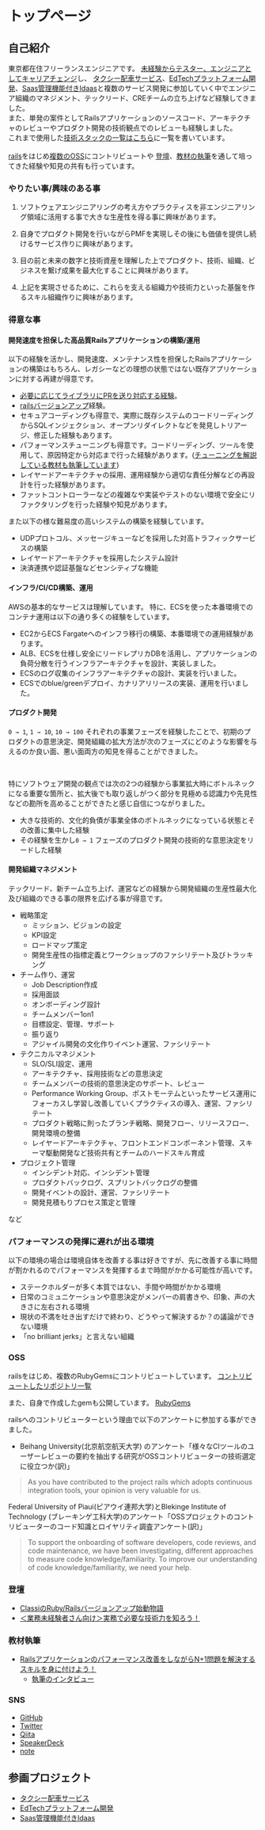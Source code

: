 # トップページ

## 自己紹介
東京都在住フリーランスエンジニアです。
[未経験からテスター、エンジニアとしてキャリアチェンジ](./carrier_start.md)し、
[タクシー配車サービス](taxi/index.md)、[EdTechプラットフォーム開発](ed_tech_platform/index.md)、[Saas管理機能付きIdaas](saas_management_idp/index.md)と複数のサービス開発に参加していく中でエンジニア組織のマネジメント、テックリード、CREチームの立ち上げなど経験してきました。
<br/>
また、単発の案件としてRailsアプリケーションのソースコード、アーキテクチャのレビューやプロダクト開発の技術観点でのレビューも経験しました。
<br/>
これまで使用した[技術スタックの一覧はこちら](all_technology_stack.md)に一覧を書いています。
<br/>
<br/>
[rails](https://contributors.rubyonrails.org/contributors/soartec-lab/commits)をはじめ[複数のOSS]((contribute_oss_list.md))にコントリビュートや
[登壇](https://speakerdeck.com/soarteclab/railsbaziyonatupushi-dong-wu-yu)、[教材の執筆](https://www.techpit.jp/courses/79)を通して培ってきた経験や知見の共有も行っています。

### やりたい事/興味のある事

1. ソフトウェアエンジニアリングの考え方やプラクティスを非エンジニアリング領域に活用する事で大きな生産性を得る事に興味があります。

2. 自身でプロダクト開発を行いながらPMFを実現しその後にも価値を提供し続けるサービス作りに興味があります。

3. 目の前と未来の数字と技術資産を理解した上でプロダクト、技術、組織、ビジネスを繋げ成果を最大化することに興味があります。

4. 上記を実現させるために、これらを支える組織力や技術力といった基盤を作るスキル組織作りに興味があります。

### 得意な事

#### 

#### 開発速度を担保した高品質Railsアプリケーションの構築/運用
以下の経験を活かし、開発速度、メンテナンス性を担保したRailsアプリケーションの構築はもちろん、レガシーなどの理想の状態ではない既存アプリケーションに対する再建が得意です。

* [必要に応じてライブラリにPRを送り対応する経験](https://qiita.com/SoarTec-lab/items/f979336bd25d7b3a8cd2)。
* [railsバージョンアップ](ed_tech_platform/achievements/operation.md)経験。
* セキュアコーディングも得意で、実際に既存システムのコードリーディングからSQLインジェクション、オープンリダイレクトなどを発見しトリアージ、修正した経験もあります。
* パフォーマンスチューニングも得意です。コードリーディング、ツールを使用して、原因特定から対応まで行った経験があります。([チューニングを解説している教材も執筆しています](https://www.techpit.jp/courses/79))
* レイヤードアーキテクチャの採用、運用経験から適切な責任分解などの再設計を行った経験があります。
* ファットコントローラーなどの複雑なや実装やテストのない環境で安全にリファクタリングを行った経験や知見があります。

また以下の様な難易度の高いシステムの構築を経験しています。

* UDPプロトコル、メッセージキューなどを採用した対高トラフィックサービスの構築
* レイヤードアーキテクチャを採用したシステム設計
* 決済連携や認証基盤などセンシティブな機能

#### インフラ/CI/CD構築、運用
AWSの基本的なサービスは理解しています。
特に、ECSを使った本番環境でのコンテナ運用は以下の通り多くの経験をしています。

* EC2からECS Fargateへのインフラ移行の構築、本番環境での運用経験があります。
* ALB、ECSを仕様し安全にリードレプリカDBを活用し、アプリケーションの負荷分散を行うインフラアーキテクチャを設計、実装しました。
* ECSのログ収集のインフラアーキテクチャの設計、実装を行いました。
* ECSでのblue/greenデプロイ、カナリアリリースの実装、運用を行いました。

#### プロダクト開発
`0 → 1`, `1 → 10`, `10 → 100` それぞれの事業フェーズを経験したことで、初期のプロダクトの意思決定、開発組織の拡大方法が次のフェーズにどのような影響を与えるのか良い面、悪い面両方の知見を得ることができました。

<br/>

特にソフトウェア開発の観点では次の2つの経験から事業拡大時にボトルネックになる重要な箇所と、拡大後でも取り返しがつく部分を見極める認識力や先見性などの勘所を高めることができたと感じ自信につながりました。

- 大きな技術的、文化的負債が事業全体のボトルネックになっている状態とその改善に集中した経験
- その経験を生かし`0 → 1` フェーズのプロダクト開発の技術的な意思決定をリードした経験

#### 開発組織マネジメント
テックリード、新チーム立ち上げ、運営などの経験から開発組織の生産性最大化及び組織のできる事の限界を広げる事が得意です。

* 戦略策定
  * ミッション、ビジョンの設定
  * KPI設定
  * ロードマップ策定
  * 開発生産性の指標定義とワークショップのファシリテート及びトラッキング
* チーム作り、運営
  * Job Description作成
  * 採用面談
  * オンボーディング設計
  * チームメンバー1on1
  * 目標設定、管理、サポート
  * 振り返り
  * アジャイル開発の文化作りイベント運営、ファシリテート
* テクニカルマネジメント
  * SLO/SLI設定、運用
  * アーキテクチャ、採用技術などの意思決定
  * チームメンバーの技術的意思決定のサポート、レビュー
  * Performance Working Group、ポストモーテムといったサービス運用にフォーカスし学習し改善していくプラクティスの導入、運営、ファシリテート
  * プロダクト戦略に則ったブランチ戦略、開発フロー、リリースフロー、開発環境の整備
  * レイヤードアーキテクチャ、フロントエンドコンポーネント管理、スキーマ駆動開発など技術共有とチームのハードスキル育成
* プロジェクト管理
  * インシデント対応、インシデント管理
  * プロダクトバックログ、スプリントバックログの整備
  * 開発イベントの設計、運営、ファシリテート
  * 開発見積もりプロセス策定と管理

など

### パフォーマンスの発揮に遅れが出る環境
以下の環境の場合は環境自体を改善する事は好きですが、先に改善する事に時間が割かれるのでパフォーマンスを発揮するまで時間がかかる可能性が高いです。

* ステークホルダーが多く本質ではない、手間や時間がかかる環境
* 日常のコミュニケーションや意思決定がメンバーの肩書きや、印象、声の大きさに左右される環境
* 現状の不満を吐き出すだけで終わり、どうやって解決するか？の議論ができない環境
* 「no brilliant jerks」と言えない組織

### OSS
railsをはじめ、複数のRubyGemsにコントリビュートしています。
[コントリビュートしたリポジトリ一覧](contribute_oss_list.md)

また、自身で作成したgemも公開しています。
[RubyGems](https://rubygems.org/profiles/soartec-lab)

railsへのコントリビューターという理由で以下のアンケートに参加する事ができました。

* Beihang University(北京航空航天大学) のアンケート「様々なCIツールのユーザーレビューの要約を抽出する研究がOSSコントリビューターの技術選定に役立つか(訳)」

> As you have contributed to the project rails which adopts continuous integration tools, your opinion is very valuable for us.

Federal University of Piaui(ピアウイ連邦大学)とBlekinge Institute of Technology (ブレーキンゲ工科大学)のアンケート「OSSプロジェクトのコントリビューターのコード知識とロイヤリティ調査アンケート(訳)」

> To support the onboarding of software developers, code reviews, and code maintenance, we have been investigating, different approaches to measure code knowledge/familiarity.
> To improve our understanding of code knowledge/familiarity, we need your help. 

### 登壇
* [ClassiのRuby/Railsバージョンアップ始動物語](https://speakerdeck.com/soarteclab/railsbaziyonatupushi-dong-wu-yu)
* [＜業務未経験者さん向け＞実務で必要な技術力を知ろう！](https://techpit.connpass.com/event/209751/)

### 教材執筆
* [Railsアプリケーションのパフォーマンス改善をしながらN+1問題を解決するスキルを身に付けよう！](https://www.techpit.jp/courses/79)
  * [執筆のインタビュー](https://note.com/techpit/n/nd8c2aed9448f)

### SNS
* [GitHub](https://github.com/soartec-lab)
* [Twitter](https://twitter.com/SoartecL)
* [Qiita](https://qiita.com/SoarTec-lab)
* [SpeakerDeck](https://speakerdeck.com/soarteclab)
* [note](https://note.com/soartec_lab)

## 参画プロジェクト
* [タクシー配車サービス](taxi/index.md)
* [EdTechプラットフォーム開発](ed_tech_platform/index.md)
* [Saas管理機能付きIdaas](saas_management_idp/index.md)
